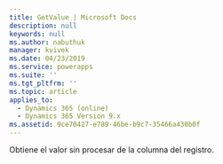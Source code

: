 ```yaml
---
title: GetValue | Microsoft Docs
description: null
keywords: null
ms.author: nabuthuk
manager: kvivek
ms.date: 04/23/2019
ms.service: powerapps
ms.suite: ''
ms.tgt_pltfrm: ''
ms.topic: article
applies_to:
  - Dynamics 365 (online)
  - Dynamics 365 Version 9.x
ms.assetid: 9ce70427-e789-46be-b9c7-35466a430b0f
---
```

Obtiene el valor sin procesar de la columna del registro.
